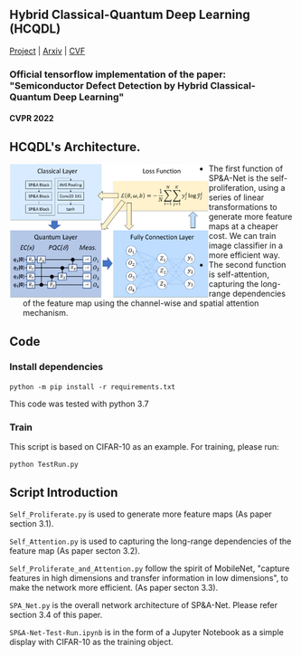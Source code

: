 ## Hybrid Classical-Quantum Deep Learning (HCQDL)
[Project]() | [Arxiv](https://arxiv.org/pdf/1905.01164.pdf) | [CVF]() 
### Official tensorflow implementation of the paper: "Semiconductor Defect Detection by Hybrid Classical-Quantum Deep Learning"
####  CVPR 2022


## HCQDL's Architecture.
<img style="float: left;" src="./images/1.png" width="70%">


* The first function of SP&A-Net is the self-proliferation, using a series of linear transformations to generate more feature maps at a cheaper cost. We can train image classifier in a more efficient way.
* The second function is self-attention, capturing the long-range dependencies of the feature map using the channel-wise and spatial attention mechanism.

## Code

### Install dependencies

```
python -m pip install -r requirements.txt
```

This code was tested with python 3.7  

###  Train
This script is based on CIFAR-10 as an example. For training, please run:

```
python TestRun.py
```

## Script Introduction

```Self_Proliferate.py``` is used to generate more feature maps (As paper section 3.1).

```Self_Attention.py``` is used to capturing the long-range dependencies of the feature map (As paper secton 3.2).

```Self_Proliferate_and_Attention.py``` follow the spirit of MobileNet,  "capture features in high dimensions and transfer information in low dimensions",  to make the network more efficient. (As paper secton 3.3).

```SPA_Net.py``` is the overall network architecture of SP&A-Net. Please refer section 3.4 of this paper.

```SP&A-Net-Test-Run.ipynb``` is in the form of a Jupyter Notebook as a simple display with CIFAR-10 as the training object.

